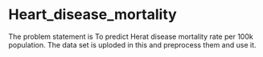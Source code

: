 # Heart_disease_mortality
The problem statement is To predict Herat disease mortality rate per 100k population.
The data set is uploded in this and preprocess them and use it.
